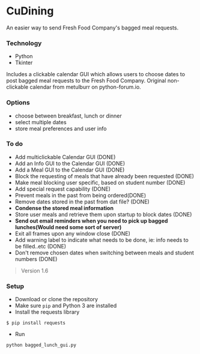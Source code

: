 # CuDining

An easier way to send Fresh Food Company's bagged meal requests.

### Technology
- Python
- Tkinter

Includes a clickable calendar GUI which allows users to choose dates to post bagged meal requests to the Fresh Food Company. Original non-clickable calendar from metulburr on python-forum.io.

### Options
- choose between breakfast, lunch or dinner 
- select multiple dates
- store meal preferences and user info

### To do
* Add multiclickable Calendar GUI (DONE)
* Add an Info GUI to the Calendar GUI (DONE)
* Add a Meal  GUI to the Calendar GUI (DONE)
* Block the requesting of meals that have already been requested (DONE)
* Make meal blocking user specific, based on student number (DONE)
* Add special request capability (DONE)
* Prevent meals in the past from being ordered(DONE)
* Remove dates stored in the past from dat file? (DONE)
* **Condense the stored meal information**
* Store user meals and retrieve them upon startup to block dates (DONE)
* **Send out email reminders when you need to pick up bagged lunches(Would need some sort of server)**
* Exit all frames upon any window close (DONE)
* Add warning label to indicate what needs to be done, ie: info needs to be filled..etc (DONE)
* Don't remove chosen dates when switching between meals and student numbers (DONE)
>Version 1.6

### Setup
- Download or clone the repository
- Make sure `pip` and Python 3 are installed
- Install the requests library
```
$ pip install requests
```
- Run
```
python bagged_lunch_gui.py
```
